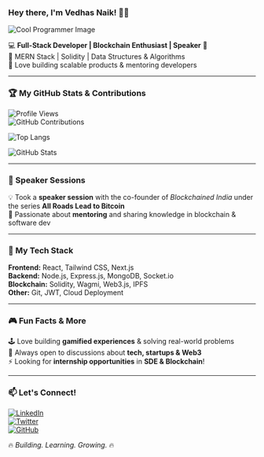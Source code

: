 ### Hey there, I'm Vedhas Naik! 👋🚀  

![Cool Programmer Image](https://source.unsplash.com/featured/?coding,technology)  

💻 **Full-Stack Developer | Blockchain Enthusiast | Speaker** 🎤  
🔹 MERN Stack | Solidity | Data Structures & Algorithms  
🔹 Love building scalable products & mentoring developers  

---

### 🏆 My GitHub Stats & Contributions  

![Profile Views](https://komarev.com/ghpvc/?username=NaikVedhas&color=blue&style=flat-square)  
![GitHub Contributions](https://github-readme-streak-stats.herokuapp.com/?user=NaikVedhas&theme=radical)  

![Top Langs](https://github-readme-stats.vercel.app/api/top-langs/?username=NaikVedhas&layout=compact&theme=radical)  

![GitHub Stats](https://github-readme-stats.vercel.app/api?username=NaikVedhas&show_icons=true&theme=radical)  

---

### 🎤 Speaker Sessions  
💡 Took a **speaker session** with the co-founder of *Blockchained India* under the series **All Roads Lead to Bitcoin**  
📢 Passionate about **mentoring** and sharing knowledge in blockchain & software dev  

---

### 🚀 My Tech Stack  

**Frontend:** React, Tailwind CSS, Next.js  
**Backend:** Node.js, Express.js, MongoDB, Socket.io  
**Blockchain:** Solidity, Wagmi, Web3.js, IPFS  
**Other:** Git, JWT, Cloud Deployment  

---

### 🎮 Fun Facts & More  
🕹️ Love building **gamified experiences** & solving real-world problems  
💬 Always open to discussions about **tech, startups & Web3**  
⚡ Looking for **internship opportunities** in **SDE & Blockchain**!  

---

### 📫 Let's Connect!  
[![LinkedIn](https://img.shields.io/badge/LinkedIn-0077B5?style=for-the-badge&logo=linkedin&logoColor=white)](https://linkedin.com/in/your-profile)  
[![Twitter](https://img.shields.io/badge/Twitter-1DA1F2?style=for-the-badge&logo=twitter&logoColor=white)](https://twitter.com/your-profile)  
[![GitHub](https://img.shields.io/badge/GitHub-181717?style=for-the-badge&logo=github&logoColor=white)](https://github.com/NaikVedhas)  

🔥 *Building. Learning. Growing.* 🔥
